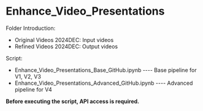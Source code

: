 # Enhance_Video_Presentations

Folder Introduction:
  - Original Videos 2024DEC: Input videos
  - Refined Videos 2024DEC: Output videos

Script:
  - Enhance_Video_Presentations_Base_GitHub.ipynb ---- Base pipeline for V1, V2, V3
  - Enhance_Video_Presentations_Advanced_GitHub.ipynb ---- Advanced pipeline for V4


**Before executing the script, API access is required.**
